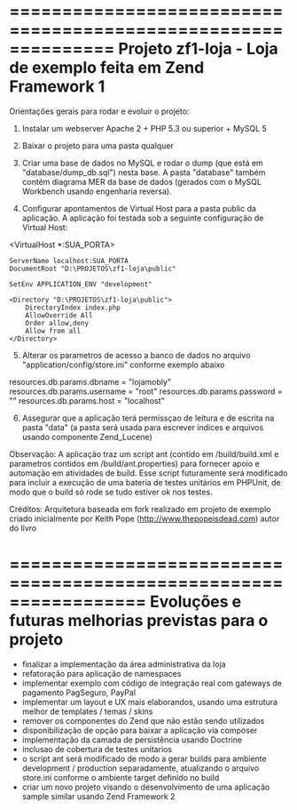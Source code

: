 ==============================================================
Projeto zf1-loja - Loja de exemplo feita em Zend Framework 1
==============================================================

Orientações gerais para rodar e evoluir o projeto:

1) Instalar um webserver Apache 2 + PHP 5.3 ou superior + MySQL 5

2) Baixar o projeto para uma pasta qualquer

3) Criar uma base de dados no MySQL e rodar o dump (que está em "database/dump_db.sql") nesta base.
A pasta "database" também contém diagrama MER da base de dados (gerados com o MySQL Workbench 
usando engenharia reversa).

4) Configurar apontamentos de Virtual Host para a pasta public da aplicação.
A aplicação foi testada sob a seguinte configuração de Virtual Host:

<VirtualHost *:SUA_PORTA>
    
	ServerName localhost:SUA_PORTA
    DocumentRoot "D:\PROJETOS\zf1-loja\public"
 
    SetEnv APPLICATION_ENV "development"
 
    <Directory "D:\PROJETOS\zf1-loja\public">
        DirectoryIndex index.php
        AllowOverride All
        Order allow,deny
        Allow from all
    </Directory>
	
</VirtualHost>

5) Alterar os parametros de acesso a banco de dados no arquivo "application/config/store.ini"
conforme exemplo abaixo

resources.db.params.dbname = "lojamobly"
resources.db.params.username = "root"
resources.db.params.password = ""
resources.db.params.host = "localhost"

6) Assegurar que a aplicação terá permissçao de leitura e de escrita na pasta "data" 
(a pasta será usada para escrever índices e arquivos usando componente Zend_Lucene)

Observação: A aplicação traz um script ant (contido em /build/build.xml e parametros contidos em /build/ant.properties) 
para fornecer apoio e automação em atividades de build. Esse script futuramente será modificado para incluir
a execução de uma bateria de testes unitários em PHPUnit, de modo que o build só rode se tudo estiver ok nos testes.

Créditos: Arquitetura baseada em fork realizado em projeto de exemplo 
criado inicialmente por Keith Pope (http://www.thepopeisdead.com) 
autor do livro 

=================================================================
Evoluções e futuras melhorias previstas para o projeto
==================================================================

- finalizar a implementação da área administrativa da loja
- refatoração para aplicação de namespaces
- implementar exemplo com código de integração real com gateways de pagamento PagSeguro, PayPal
- implementar um layout e UX mais elaborandos, usando uma estrutura melhor de templates / temas / skins
- remover os componentes do Zend que não estão sendo utilizados
- disponibilização de opção para baixar a aplicação via composer
- implementação da camada de persistência usando Doctrine
- inclusao de cobertura de testes unitarios
- o script ant será modificado de modo a gerar builds para ambiente development / production 
separadamente, atualizando o arquivo store.ini conforme o ambiente target definido no build
- criar um novo projeto visando o desenvolvimento de uma aplicação sample similar usando Zend Framework 2
